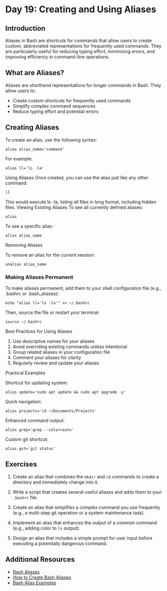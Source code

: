 # Day 19: Creating and Using Aliases

## Introduction

Aliases in Bash are shortcuts for commands that allow users to create custom, abbreviated representations for frequently used commands. They are particularly useful for reducing typing effort, minimizing errors, and improving efficiency in command-line operations.

## What are Aliases?

Aliases are shorthand representations for longer commands in Bash. They allow users to:
- Create custom shortcuts for frequently used commands
- Simplify complex command sequences
- Reduce typing effort and potential errors

## Creating Aliases

To create an alias, use the following syntax:


    alias alias_name='command'

For example:


    alias ll='ls -la'

Using Aliases
Once created, you can use the alias just like any other command:


    ll

This would execute ls -la, listing all files in long format, including hidden files.
Viewing Existing Aliases
To see all currently defined aliases:


    alias

To see a specific alias:


    alias alias_name

Removing Aliases

To remove an alias for the current session:


    unalias alias_name

### Making Aliases Permanent

To make aliases permanent, add them to your shell configuration file (e.g., .bashrc or .bash_aliases):


    echo "alias ll='ls -la'" >> ~/.bashrc

Then, source the file or restart your terminal:


    source ~/.bashrc

Best Practices for Using Aliases

1. Use descriptive names for your aliases
2. Avoid overriding existing commands unless intentional
3. Group related aliases in your configuration file
4. Comment your aliases for clarity
5. Regularly review and update your aliases


Practical Examples

Shortcut for updating system:

    
    alias update='sudo apt update && sudo apt upgrade -y'

Quick navigation:

    alias projects='cd ~/Documents/Projects'

Enhanced command output:

    alias grep='grep --color=auto'

Custom git shortcut:

    alias gst='git status'


## Exercises

1. Create an alias that combines the `mkdir` and `cd` commands to create a directory and immediately change into it.

2. Write a script that creates several useful aliases and adds them to your `.bashrc` file.

3. Create an alias that simplifies a complex command you use frequently (e.g., a multi-step git operation or a system maintenance task).

4. Implement an alias that enhances the output of a common command (e.g., adding color to `ls` output).

5. Design an alias that includes a simple prompt for user input before executing a potentially dangerous command.

## Additional Resources

- [Bash Aliases](https://www.gnu.org/software/bash/manual/html_node/Aliases.html)
- [How to Create Bash Aliases](https://linuxize.com/post/how-to-create-bash-aliases/)
- [Bash Alias Examples](https://www.cyberciti.biz/tips/bash-aliases-mac-centos-linux-unix.html)
